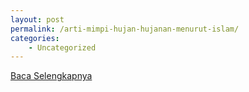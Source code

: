 ```yaml
---
layout: post
permalink: /arti-mimpi-hujan-hujanan-menurut-islam/
categories:
    - Uncategorized
---
```


[Baca Selengkapnya](/01)